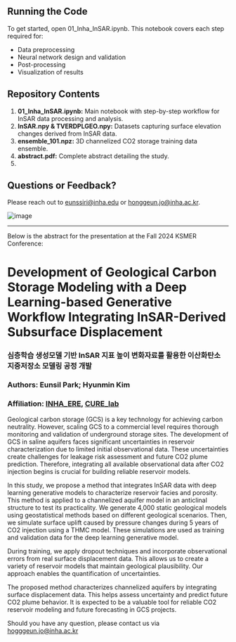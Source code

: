 ## Running the Code
To get started, open 01_Inha_InSAR.ipynb. This notebook covers each step required for:
- Data preprocessing
- Neural network design and validation
- Post-processing
- Visualization of results

## Repository Contents
1. **01_Inha_InSAR.ipynb:** Main notebook with step-by-step workflow for InSAR data processing and analysis.
1. **InSAR.npy & TVERDPLGEO.npy:** Datasets capturing surface elevation changes derived from InSAR data.
1. **ensemble_101.npz:** 3D channelized CO2 storage training data ensemble.
1. **abstract.pdf:** Complete abstract detailing the study.
2. 
## Questions or Feedback?
Please reach out to eunssiri@inha.edu or honggeun.jo@inha.ac.kr.

![image](https://github.com/Eunssiri/Inha_InSAR/blob/main/CURE_logo_2.png)

---
Below is the abstract for the presentation at the Fall 2024 KSMER Conference:

# Development of Geological Carbon Storage Modeling with a Deep Learning-based Generative Workflow Integrating InSAR-Derived Subsurface Displacement
### 심층학습 생성모델 기반 InSAR 지표 높이 변화자료를 활용한 이산화탄소 지중저장소 모델링 공정 개발

### Authors: Eunsil Park; Hyunmin Kim
### Affiliation: [INHA_ERE](https://eneres.inha.ac.kr/eneres/index.do), [CURE_lab](https://petroinha.github.io/)

Geological carbon storage (GCS) is a key technology for achieving carbon neutrality.
However, scaling GCS to a commercial level requires thorough monitoring and validation of underground storage sites.
The development of GCS in saline aquifers faces significant uncertainties in reservoir characterization due to limited initial observational data.
These uncertainties create challenges for leakage risk assessment and future CO2 plume prediction.
Therefore, integrating all available observational data after CO2 injection begins is crucial for building reliable reservoir models.

In this study, we propose a method that integrates InSAR data with deep learning generative models to characterize reservoir facies and porosity.
This method is applied to a channelized aquifer model in an anticlinal structure to test its practicality.
We generate 4,000 static geological models using geostatistical methods based on different geological scenarios.
Then, we simulate surface uplift caused by pressure changes during 5 years of CO2 injection using a THMC model.
These simulations are used as training and validation data for the deep learning generative model.

During training, we apply dropout techniques and incorporate observational errors from real surface displacement data.
This allows us to create a variety of reservoir models that maintain geological plausibility.
Our approach enables the quantification of uncertainties.

The proposed method characterizes channelized aquifers by integrating surface displacement data.
This helps assess uncertainty and predict future CO2 plume behavior.
It is expected to be a valuable tool for reliable CO2 reservoir modeling and future forecasting in GCS projects.

Should you have any question, please contact us via hogggeun.jo@inha.ac.kr
